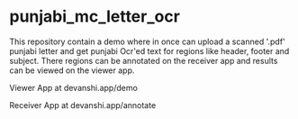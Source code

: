 # punjabi_mc_letter_ocr
This repository contain a demo where in once can upload a scanned '.pdf' punjabi letter and get punjabi Ocr'ed text for regions like header, footer and subject. There regions can be annotated on the receiver app and results can be viewed on the viewer app. 


Viewer App at devanshi.app/demo

Receiver App at devanshi.app/annotate
